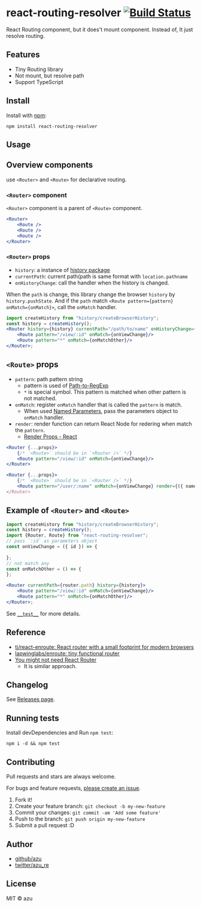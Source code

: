 # react-routing-resolver [![Build Status](https://travis-ci.org/azu/react-routing-resolver.svg?branch=master)](https://travis-ci.org/azu/react-routing-resolver)

React Routing component, but it does't mount component. 
Instead of, It just resolve routing.

## Features

- Tiny Routing library
- Not mount, but resolve path
- Support TypeScript

## Install

Install with [npm](https://www.npmjs.com/):

    npm install react-routing-resolver

## Usage

## Overview components

use `<Router>` and `<Route>` for declarative routing.

### `<Router>` component

`<Router>` component is a parent of `<Route>` component.

```jsx
<Router>
    <Route />
    <Route />
    <Route />
</Router>
```

### `<Router>` props

- `history`: a instance of [history package](https://github.com/ReactTraining/history)
- `currentPath`: current path(path is same format with `location.pathname`
- `onHistoryChange`: call the handler when the history is changed.

When the `path` is change, this library change the browser `history` by `history.pushState`.
And if the `path` match `<Route pattern={pattern} onMatch={onMatch}>`, call the `onMatch` handler.

```jsx
import createHistory from "history/createBrowserHistory";
const history = createHistory();
<Router history={history} currentPath="/path/to/name" onHistoryChange={onHistoryChange}>
    <Route pattern="/view/:id" onMatch={onViewChange}/>
    <Route pattern="*" onMatch={onMatchOther}/>
</Router>;
```

## `<Route>` props

- `pattern`: path pattern string
  - pattern is used of [Path-to-RegExp](https://github.com/pillarjs/path-to-regexp "Path-to-RegExp")
  - `*` is special symbol. This pattern is matched when other pattern is not matched.
- `onMatch`: register `onMatch` handler that is called the `pattern` is match.
  - When used [Named Parameters](https://github.com/pillarjs/path-to-regexp "Named Parameters"), pass the parameters object to `onMatch` handler.
- `render`: render function can return React Node for redering when match the `pattern`.
    - [Render Props - React](https://reactjs.org/docs/render-props.html)

```jsx
<Router {...props}>
    {/* `<Route>` should be in `<Router />` */}
    <Route pattern="/view/:id" onMatch={onViewChange}/>
</Router>
```

```jsx
<Router {...props}>
    {/* `<Route>` should be in `<Router />` */}
    <Route pattern="/user/:name" onMatch={onViewChange} render={({ name }) => <h1>{name}</h1}/>
</Router>
```

## Example of `<Router>` and `<Route>`

```jsx
import createHistory from "history/createBrowserHistory";
const history = createHistory();
import {Router, Route} from "react-routing-resolver";
// pass `:id` as parameters object
const onViewChange = ({ id }) => {
  
};
// not match any
const onMatchOther = () => {
};

<Router currentPath={router.path} history={history}>
    <Route pattern="/view/:id" onMatch={onViewChange}/>
    <Route pattern="*" onMatch={onMatchOther}/>
</Router>;
```

See [`__test__`](./src/__test__) for more details.

## Reference

- [tj/react-enroute: React router with a small footprint for modern browsers](https://github.com/tj/react-enroute)
- [lapwinglabs/enroute: tiny functional router](https://github.com/lapwinglabs/enroute)
- [You might not need React Router](https://medium.freecodecamp.com/you-might-not-need-react-router-38673620f3d)
    - It is similar approach.

## Changelog

See [Releases page](https://github.com/azu/react-routing-resolver/releases).

## Running tests

Install devDependencies and Run `npm test`:

    npm i -d && npm test

## Contributing

Pull requests and stars are always welcome.

For bugs and feature requests, [please create an issue](https://github.com/azu/react-routing-resolver/issues).

1. Fork it!
2. Create your feature branch: `git checkout -b my-new-feature`
3. Commit your changes: `git commit -am 'Add some feature'`
4. Push to the branch: `git push origin my-new-feature`
5. Submit a pull request :D

## Author

- [github/azu](https://github.com/azu)
- [twitter/azu_re](https://twitter.com/azu_re)

## License

MIT © azu
